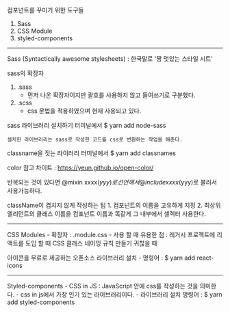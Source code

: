 컴포넌트를 꾸미기 위한 도구들1. Sass2. CSS Module3. styled-components--------------------------------------------------------------------------Sass (Syntactically awesome stylesheets) : 한국말로 '짱 멋있는 스타일 시트'sass의 확장자1) .sass	- 먼저 나온 확장자이지만 괄호를 사용하지 않고 들여쓰기로 구분했다.2) .scss	- css 문법을 적용하였으며 현재 사용되고 있다.	sass 라이브러리 설치하기	터미널에서 $ yarn add node-sass		설치한 라이브러리는 sass로 작성한 코드를 css로 변환하는 작업을 해준다.	classname을 짓는 라이러리	터미널에서 $ yarn add classnames	color 참고 차이트 : https://yeun.github.io/open-color/반복되는 것이 있다면	@mixin xxxx($yyy) {} 로 선언해서	@include xxxx($yyy)로 불러서 사용가능하다.	className이 겹치지 않게 작성하는 팁	1.	컴포넌트의 이름을 고유하게 지정	2.	최상위 엘리먼트의 클래스 이름을 컴포넌트 이름과 똑같게 그 내부에서 셀렉터 사용한다.--------------------------------------------------------------------------CSS Modules	- 확장자 : .module.css	- 사용 할 때 유용한 점 : 레거시 프로젝트에 리액트를 도입 할 때 CSS 클래스 네이밍 규칙 만들기 귀찮을 때	아이콘을 무료로 제공하는 오픈소스 라이브러리 설치	- 명령어 : $ yarn add react-icons--------------------------------------------------------------------------Styled-components	- CSS in JS : JavaScript 안에 css를 작성하는 것을 의미한다.	- css in js에서 가장 인기 있는 라이브러리이다.	- 라이브러리 설치 명령어 : $ yarn add styled-components